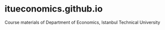 # itueconomics.github.io
Course materials of Department of Economics, Istanbul Technical University

